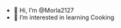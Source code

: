 - 👋 Hi, I’m @Morla2127
- 👀 I’m interested in learning Cooking 

<!---
Morla2127/Morla2127 is a ✨ special ✨ repository because its `README.md` (this file) appears on your GitHub profile.
You can click the Preview link to take a look at your changes.
--->
